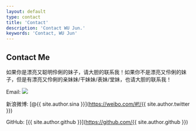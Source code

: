 ```yaml
---
layout: default
type: contact 
title: 'Contact'
description: 'Contact WU Jun.'
keywords: 'Contact, WU Jun'
---
```


## Contact Me

如果你是漂亮又聪明伶俐的妹子，请大胆的联系我！如果你不是漂亮又伶俐的妹子，但是有漂亮又伶俐的亲妹妹/干妹妹/表妹/堂妹，也请大胆的联系我！

Email: <img src='{{ site.IMG_PATH }}/about_me.png' />

新浪微博: [@{{ site.author.sina }}](https://weibo.com/#!/{{ site.author.twitter }})

GitHub: [{{ site.author.github }}](https://github.com/{{ site.author.github }})
